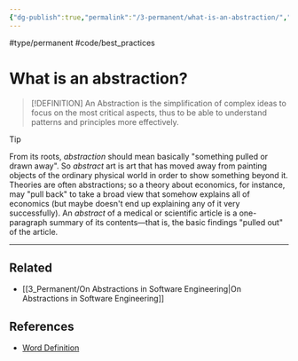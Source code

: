 ```yaml
---
{"dg-publish":true,"permalink":"/3-permanent/what-is-an-abstraction/","created":"2023-07-27T11:56:33.213-06:00","updated":"2023-08-17T09:16:15.149-06:00"}
---
```


#type/permanent #code/best_practices 

# What is an abstraction?

> [!DEFINITION]
> An Abstraction is the simplification of complex ideas to focus on the most critical aspects, thus to be able to understand patterns and principles more effectively.

> [!Tip]
>  From its roots, _abstraction_ should mean basically "something pulled or drawn away". So _abstract_ art is art that has moved away from painting objects of the ordinary physical world in order to show something beyond it. Theories are often abstractions; so a theory about economics, for instance, may "pull back" to take a broad view that somehow explains all of economics (but maybe doesn't end up explaining any of it very successfully). An _abstract_ of a medical or scientific article is a one-paragraph summary of its contents—that is, the basic findings "pulled out" of the article.

---
## Related
- [[3_Permanent/On Abstractions in Software Engineering\|On Abstractions in Software Engineering]]
## References
- [Word Definition](https://www.merriam-webster.com/dictionary/abstraction)
